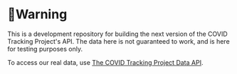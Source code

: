 # 🚨Warning

This is a development repository for building the next version of the COVID Tracking Project's API. The data here is not guaranteed to work, and is here for testing purposes only.

To access our real data, use [The COVID Tracking Project Data API](https://covidtracking.com/api).
